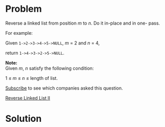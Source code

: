 
# Problem

Reverse a linked list from position _m_ to _n_. Do it in-place and in one-
pass.

For example:

Given `1->2->3->4->5->NULL`, _m_ = 2 and _n_ = 4,

return `1->4->3->2->5->NULL`.

**Note:**  
Given _m_, _n_ satisfy the following condition:

1 ≤ _m_ ≤ _n_ ≤ length of list.

[Subscribe](/subscribe/) to see which companies asked this question.



[Reverse Linked List II](https://leetcode.com/problems/reverse-linked-list-ii)

# Solution



